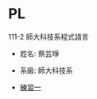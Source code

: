 # PL
111-2 師大科技系程式語言

- 姓名: 蔡芸琤
- 系級: 師大科技系

- [練習一](https://github.com/pecu/PL/blob/main/Python01.ipynb)
